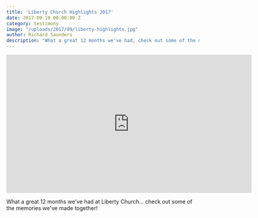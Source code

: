 ```yaml
---
title: 'Liberty Church Highlights 2017'
date: 2017-09-10 00:00:00 Z
category: testimony
image: "/uploads/2017/09/liberty-highlights.jpg"
author: Richard Saunders
description: "What a great 12 months we've had, check out some of the memories we've made together!"
---
```


<iframe src="https://player.vimeo.com/video/233646960?color=4f7b9b&title=0&byline=0&portrait=0" width="640" height="360" frameborder="0" webkitallowfullscreen mozallowfullscreen allowfullscreen></iframe>

What a great 12 months we've had at Liberty Church… check out some of the memories we've made together!